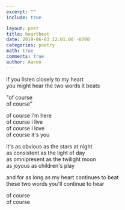 ```yaml
---
excerpt: ""
include: true

layout: post
title: heartbeat
date: 2019-06-03 12:01:00 -0700
categories: poetry
math: true
comments: true
author: Aaron
---
```



if you listen closely to my heart  
you might hear the two words it beats  

"of course  
of course"  

of course i'm here  
of course i live  
of course i love  
of course it's you  

it's as obvious as the stars at night  
as consistent as the light of day  
as omnipresent as the twilight moon  
as joyous as children's play  

and for as long as my heart continues to beat  
these two words you'll continue to hear  

of course  
of course

